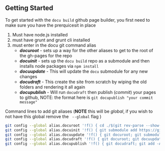 ## Getting Started
To get started with the `docu build` github page builder, you first need to make sure you have the prerquicesit in place

1. Must have node.js installed
1. must have grunt and grunt cli installed
1. must enter in the docu git command alias
    - ***docuroot*** - sets up a way for the other aliases to get to the root of the gh-pages for the repo
    - ***docuinit*** - sets up the `docu build` repo as a submodule and then installs node packages via `npm install`
    - ***docuupdate*** - This will update the `docu` submodule for any new changes
    - ***docudraft*** - This create the site from scratch by wiping the old folders and rendering it all again
    - ***docupublish*** - Will run `docudraft`  then publish (*commit*) your pages to github, NOTE: the format here is `git docupublish "your commit message"`
    
Command lines to add git aliases (**NOTE** this will be *global*, if you wish to not have this global remove the ` --global` flag )
```bash
git config --global alias.docuroot '!f() { cd ./$(git rev-parse --show-cdup); }; f'
git config --global alias.docuinit '!f() { git submodule add https://github.com/jeremyBass/docu-build.git docu; git docuupdate; cd docu; npm install; git checkout master; cd ../;}; f'
git config --global alias.docuupdate '!f() { git docuroot; git submodule init; git submodule update --remote; cd docu; git checkout master; git pull; npm install; cd ../; }; f'
git config --global alias.docudraft '!f() { git docuroot; git docuupdate; cd docu; grunt build -site; cd ../; }; f'
git config --global alias.docupublish '!f() { git docudraft; git add -A; git commit -m "$1"; git push; }; f'
```

